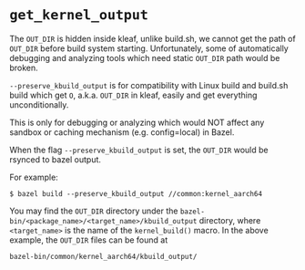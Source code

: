 # `get_kernel_output`

The `OUT_DIR` is hidden inside kleaf, unlike build.sh, we cannot get the path of `OUT_DIR`
before build system starting. Unfortunately, some of automatically debugging and
analyzing tools which need static `OUT_DIR` path would be broken.

`--preserve_kbuild_output` is for compatibility with Linux build and build.sh build
which get `O`, a.k.a. `OUT_DIR` in kleaf, easily and get everything unconditionally.

This is only for debugging or analyzing which would NOT affect any sandbox or caching
mechanism (e.g. config=local) in Bazel.

When the flag `--preserve_kbuild_output` is set, the `OUT_DIR` would be rsynced
to bazel output.

For example:

```shell
$ bazel build --preserve_kbuild_output //common:kernel_aarch64
```

You may find the `OUT_DIR` directory under the
`bazel-bin/<package_name>/<target_name>/kbuild_output` directory,
where `<target_name>` is the name of the `kernel_build()`
macro. In the above example, the `OUT_DIR` files can be found at

```
bazel-bin/common/kernel_aarch64/kbuild_output/
```
